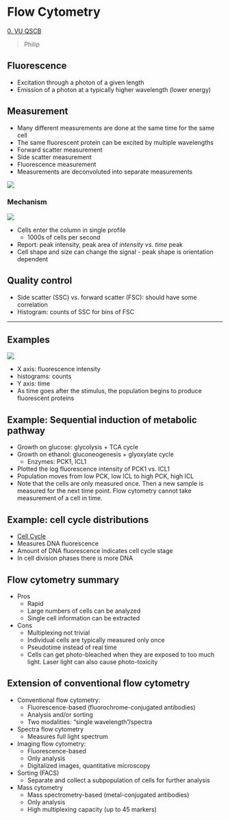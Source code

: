 # Flow Cytometry

[0. VU QSCB](Biology/VU%20Quantitative%20Single%20Cell%20Biology/0.%20VU%20QSCB.md)
> Philip

## Fluorescence

- Excitation through a photon of a given length
- Emission of a photon at a typically higher wavelength (lower energy)

## Measurement

- Many different measurements are done at the same time for the same cell
- The same fluorescent protein can be excited by multiple wavelengths
- Forward scatter measurement
- Side scatter measurement
- Fluorescence measurement
- Measurements are deconvoluted into separate measurements

![](Media/Pasted%20image%2020250606093246.png)

### Mechanism

![](Media/Pasted%20image%2020250606092842.png)

- Cells enter the column in single profile
	- 1000s of cells per second
- Report: peak intensity, peak area of _intensity vs. time_ peak
- Cell shape and size can change the signal - peak shape is orientation dependent

## Quality control

- Side scatter (SSC) vs. forward scatter (FSC): should have some correlation
- Histogram: counts of SSC for bins of FSC

---

## Examples

![](Media/Pasted%20image%2020250606095554.png)

- X axis: fluorescence intensity
- histograms: counts
- Y axis: time
- As time goes after the stimulus, the population begins to produce fluorescent proteins

## Example: Sequential induction of metabolic pathway

- Growth on glucose: glycolysis + TCA cycle
- Growth on ethanol: gluconeogenesis + glyoxylate cycle
	- Enzymes: PCK1, ICL1
- Plotted the log fluorescence intensity of PCK1 vs. ICL1
- Population moves from low PCK, low ICL to high PCK, high ICL
- Note that the cells are only measured once. Then a new sample is measured for the next time point. Flow cytometry cannot take measurement of a cell in time.

## Example: cell cycle distributions

- [Cell Cycle](Biology/Concepts/Cell%20Cycle.md)
- Measures DNA fluorescence
- Amount of DNA fluorescence indicates cell cycle stage
- In cell division phases there is more DNA

## Flow cytometry summary

- Pros
	- Rapid
	- Large numbers of cells can be analyzed
	- Single cell information can be extracted
- Cons
	- Multiplexing not trivial
	- Individual cells are typically measured only once
	- Pseudotime instead of real time
	- Cells can get photo-bleached when they are exposed to too much light. Laser light can also cause photo-toxicity

## Extension of conventional flow cytometry

- Conventional flow cytometry:
	- Fluorescence-based (fluorochrome-conjugated antibodies)
	- Analysis and/or sorting
	- Two modalities: “single wavelength”/spectra
- Spectra flow cytometry
	- Measures full light spectrum
- Imaging flow cytometry:
	- Fluorescence-based
	- Only analysis
	- Digitalized images, quantitative microscopy
- Sorting (FACS)
	- Separate and collect a subpopulation of cells for further analysis
- Mass cytometry
	- Mass spectrometry-based (metal-conjugated antibodies)
	- Only analysis
	- High multiplexing capacity (up to 45 markers)


